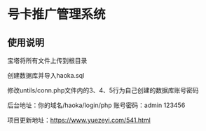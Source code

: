 # 号卡推广管理系统

## 使用说明
宝塔将所有文件上传到根目录

创建数据库并导入haoka.sql

修改untils/conn.php文件内的3、4、5行为自己创建的数据库账号密码

后台地址：你的域名/haoka/login/php 
账号密码：admin 123456

项目更新地址：https://www.yuezeyi.com/541.html
